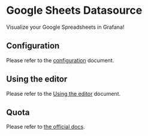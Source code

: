 # Google Sheets Datasource

Visualize your Google Spreadsheets in Grafana!

## Configuration

Please refer to the [configuration](https://github.com/grafana/google-sheets-datasource/blob/master/src/docs/configuration.md) document.

## Using the editor

Please refer to the [Using the editor](https://github.com/grafana/google-sheets-datasource/blob/master/src/docs/using-the-editor.md) document.

## Quota

Please refer to [the official docs](https://developers.google.com/sheets/api/limits).

